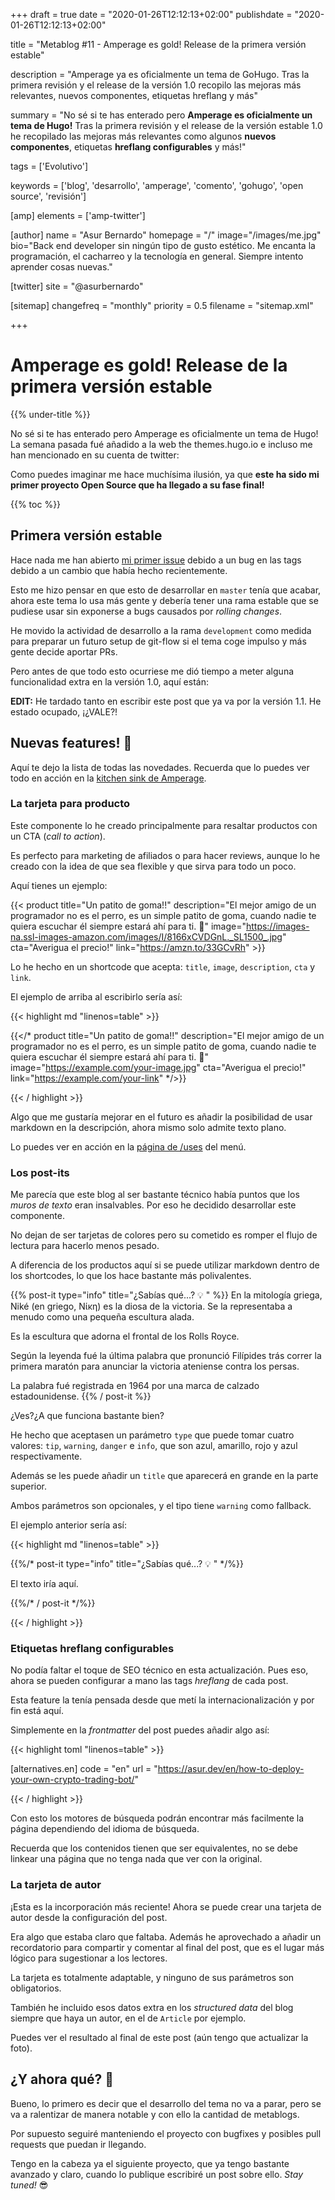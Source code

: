 +++
draft = true
date = "2020-01-26T12:12:13+02:00"
publishdate = "2020-01-26T12:12:13+02:00"

title = "Metablog #11 - Amperage es gold! Release de la primera versión estable"

description = "Amperage ya es oficialmente un tema de GoHugo. Tras la primera revisión y el release de la versión 1.0 recopilo las mejoras más relevantes, nuevos componentes, etiquetas hreflang y más"

summary = "No sé si te has enterado pero **Amperage es oficialmente un tema de Hugo!** Tras la primera revisión y el release de la versión estable 1.0 he recopilado las mejoras más relevantes como algunos **nuevos componentes**, etiquetas **hreflang configurables** y más!"

tags = ['Evolutivo']

keywords = ['blog', 'desarrollo', 'amperage', 'comento', 'gohugo', 'open source', 'revisión']

[amp]
    elements = ['amp-twitter']

[author]
    name = "Asur Bernardo"
    homepage = "/"
    image="/images/me.jpg"
    bio="Back end developer sin ningún tipo de gusto estético. Me encanta la programación, el cacharreo y la tecnología en general. Siempre intento aprender cosas nuevas."

[twitter]
    site = "@asurbernardo"

[sitemap]
  changefreq = "monthly"
  priority = 0.5
  filename = "sitemap.xml"

+++

# Amperage es gold! Release de la primera versión estable

{{% under-title %}}

No sé si te has enterado pero Amperage es oficialmente un tema de Hugo! La semana pasada fué añadido a la web the themes.hugo.io e incluso me han mencionado en su cuenta de twitter:

<amp-twitter
  width="450"
  height="330"
  layout="fixed"
  data-tweetid="1214969181155794946"></amp-twitter>

Como puedes imaginar me hace muchísima ilusión, ya que **este ha sido mi primer proyecto Open Source que ha llegado a su fase final!**

{{% toc %}}

## Primera versión estable

Hace nada me han abierto [mi primer issue](https://github.com/asurbernardo/amperage/issues/23) debido a un bug en las tags debido a un cambio que había hecho recientemente.

Esto me hizo pensar en que esto de desarrollar en `master` tenía que acabar, ahora este tema lo usa más gente y debería tener una rama estable que se pudiese usar sin exponerse a bugs causados por *rolling changes*.

He movido la actividad de desarrollo a la rama `development` como medida para preparar un futuro setup de git-flow si el tema coge impulso y más gente decide aportar PRs.

Pero antes de que todo esto ocurriese me dió tiempo a meter alguna funcionalidad extra en la versión 1.0, aquí están:

**EDIT:** He tardado tanto en escribir este post que ya va por la versión 1.1. He estado ocupado, ¡¿VALE?!

## Nuevas features! 🥳

Aquí te dejo la lista de todas las novedades. Recuerda que lo puedes ver todo en acción en la [kitchen sink de Amperage](https://asur.dev/en/amperage/theme-kitchen-sink/).

### La tarjeta para producto

Este componente lo he creado principalmente para resaltar productos con un CTA (*call to action*).

Es perfecto para marketing de afiliados o para hacer reviews, aunque lo he creado con la idea de que sea flexible y que sirva para todo un poco.

Aquí tienes un ejemplo:

{{< product
    title="Un patito de goma!!"
    description="El mejor amigo de un programador no es el perro, es un simple patito de goma, cuando nadie te quiera escuchar él siempre estará ahí para ti. 🦆"
    image="https://images-na.ssl-images-amazon.com/images/I/8166xCVDGnL._SL1500_.jpg"
    cta="Averigua el precio!"
    link="https://amzn.to/33GCvRh" >}}

Lo he hecho en un shortcode que acepta: `title`, `image`, `description`, `cta` y `link`.

El ejemplo de arriba al escribirlo sería así:

{{< highlight md "linenos=table" >}}

{{</* product
    title="Un patito de goma!!"
    description="El mejor amigo de un programador no es el perro, es un simple patito de goma, cuando nadie te quiera escuchar él siempre estará ahí para ti. 🦆"
    image="https://example.com/your-image.jpg"
    cta="Averigua el precio!"
    link="https://example.com/your-link" */>}}

{{< / highlight >}}

Algo que me gustaría mejorar en el futuro es añadir la posibilidad de usar markdown en la descripción, ahora mismo solo admite texto plano.

Lo puedes ver en acción en la [página de /uses](https://asur.dev/uses) del menú.

### Los post-its

Me parecía que este blog al ser bastante técnico había puntos que los *muros de texto* eran insalvables. Por eso he decidido desarrollar este componente.

No dejan de ser tarjetas de colores pero su cometido es romper el flujo de lectura para hacerlo menos pesado.

A diferencia de los productos aquí si se puede utilizar markdown dentro de los shortcodes, lo que los hace bastante más polivalentes.

{{% post-it type="info" title="¿Sabías qué...? 💡 " %}}
  En la mitología griega, Niké (en griego, Νίκη) es la diosa de la victoria. Se la representaba a menudo como una pequeña escultura alada.

  Es la escultura que adorna el frontal de los Rolls Royce.

  Según la leyenda fué la última palabra que pronunció Filípides trás correr la primera maratón para anunciar la victoria ateniense contra los persas.

  La palabra fué registrada en 1964 por una marca de calzado estadounidense.
{{% / post-it %}}

¿Ves?¿A que funciona bastante bien?

He hecho que aceptasen un parámetro `type` que puede tomar cuatro valores: `tip`, `warning`, `danger` e `info`, que son azul, amarillo, rojo y azul respectivamente.

Además se les puede añadir un `title` que aparecerá en grande en la parte superior.

Ambos parámetros son opcionales, y el tipo tiene `warning` como fallback.

El ejemplo anterior sería así:

{{< highlight md "linenos=table" >}}

{{%/* post-it type="info" title="¿Sabías qué...? 💡 " */%}}

El texto iría aquí.

{{%/* / post-it */%}}

{{< / highlight >}}

### Etiquetas hreflang configurables

No podía faltar el toque de SEO técnico en esta actualización. Pues eso, ahora se pueden configurar a mano las tags *hreflang* de cada post.

Esta feature la tenía pensada desde que metí la internacionalización y por fin está aquí.

Simplemente en la *frontmatter* del post puedes añadir algo así:

{{< highlight toml "linenos=table" >}}

[alternatives.en]
    code = "en"
    url = "https://asur.dev/en/how-to-deploy-your-own-crypto-trading-bot/"

{{< / highlight >}}

Con esto los motores de búsqueda podrán encontrar más facilmente la página dependiendo del idioma de búsqueda.

Recuerda que los contenidos tienen que ser equivalentes, no se debe linkear una página que no tenga nada que ver con la original.

### La tarjeta de autor

¡Esta es la incorporación más reciente! Ahora se puede crear una tarjeta de autor desde la configuración del post.

Era algo que estaba claro que faltaba. Además he aprovechado a añadir un recordatorio para compartir y comentar al final del post, que es el lugar más lógico para sugestionar a los lectores.

La tarjeta es totalmente adaptable, y ninguno de sus parámetros son obligatorios.

También he incluido esos datos extra en los *structured data* del blog siempre que haya un autor, en el de `Article` por ejemplo.

Puedes ver el resultado al final de este post (aún tengo que actualizar la foto).

## ¿Y ahora qué? 🤔

Bueno, lo primero es decir que el desarrollo del tema no va a parar, pero se va a ralentizar de manera notable y con ello la cantidad de metablogs.

Por supuesto seguiré manteniendo el proyecto con bugfixes y posibles pull requests que puedan ir llegando.

Tengo en la cabeza ya el siguiente proyecto, que ya tengo bastante avanzado y claro, cuando lo publique escribiré un post sobre ello. *Stay tuned!* 😎